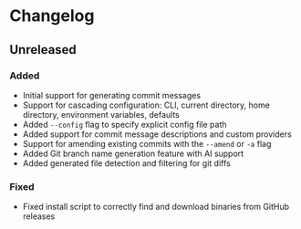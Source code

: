 # Changelog

## Unreleased

### Added

- Initial support for generating commit messages
- Support for cascading configuration: CLI, current directory, home directory, environment variables, defaults
- Added `--config` flag to specify explicit config file path
- Added support for commit message descriptions and custom providers
- Support for amending existing commits with the `--amend` or `-a` flag
- Added Git branch name generation feature with AI support
- Added generated file detection and filtering for git diffs

### Fixed

- Fixed install script to correctly find and download binaries from GitHub releases
